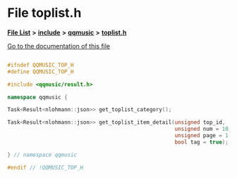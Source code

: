 

# File toplist.h

[**File List**](files.md) **>** [**include**](dir_d44c64559bbebec7f509842c48db8b23.md) **>** [**qqmusic**](dir_d63c0418b33b823a308efea67b8f3df2.md) **>** [**toplist.h**](toplist_8h.md)

[Go to the documentation of this file](toplist_8h.md)


```C++

#ifndef QQMUSIC_TOP_H
#define QQMUSIC_TOP_H

#include <qqmusic/result.h>

namespace qqmusic {

Task<Result<nlohmann::json>> get_toplist_category();

Task<Result<nlohmann::json>> get_toplist_item_detail(unsigned top_id,
                                                     unsigned num = 10,
                                                     unsigned page = 1,
                                                     bool tag = true);

} // namespace qqmusic

#endif // !QQMUSIC_TOP_H
```


